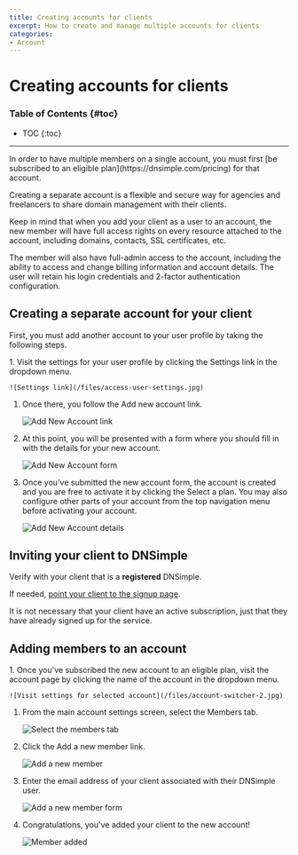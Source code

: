 ```yaml
---
title: Creating accounts for clients
excerpt: How to create and manage multiple accounts for clients
categories:
- Account
---
```


# Creating accounts for clients

### Table of Contents {#toc}

* TOC
{:toc}

---

<note>
In order to have multiple members on a single account, you must first [be subscribed to an eligible plan](https://dnsimple.com/pricing) for that account.
</note>

Creating a separate account is a flexible and secure way for agencies and freelancers to share domain management with their clients.

Keep in mind that when you add your client as a user to an account, the new member will have full access rights on every resource attached to the account, including domains, contacts, SSL certificates, etc.

The member will also have full-admin access to the account, including the ability to access and change billing information and account details. The user will retain his login credentials and 2-factor authentication configuration.

## Creating a separate account for your client

First, you must add another account to your user profile by taking the following steps.

<div class="section-steps" markdown="1">
1. Visit the settings for your user profile by clicking the <label>Settings</label> link in the dropdown menu.

    ![Settings link](/files/access-user-settings.jpg)

1. Once there, you follow the <label>Add new account</label> link.

    ![Add New Account link](/files/add-new-account-link.jpg)

1. At this point, you will be presented with a form where you should fill in with the details for your new account.

    ![Add New Account form](/files/add-new-account-form.jpg)

1. Once you've submitted the new account form, the account is created and you are free to activate it by clicking the <label>Select a plan</label>. You may also configure other parts of your account from the top navigation menu before activating your account.

    ![Add New Account details](/files/add-new-account-details.jpg)

</div>
  
## Inviting your client to DNSimple
  
  Verify with your client that is a __registered__ DNSimple.
  
  If needed, [point your client to the signup page](https://dnsimple.com/signup).
  
  <note>It is not necessary that your client have an active subscription, just that they have already signed up for the service.</note>
  
## Adding members to an account

<div class="section-steps" markdown="1">
1. Once you've subscribed the new account to an eligible plan, visit the account page by clicking the name of the account in the dropdown menu.

    ![Visit settings for selected account](/files/account-switcher-2.jpg)

1. From the main account settings screen, select the <label>Members</label> tab.

    ![Select the members tab](/files/add-member-account-link.jpg)

1. Click the <label>Add a new member</label> link.

    ![Add a new member](/files/add-member-link-members-screen.jpg)

1. Enter the email address of your client associated with their DNSimple user. 

    ![Add a new member form](/files/add-member-screen.jpg)

1. Congratulations, you've added your client to the new account!

    ![Member added](/files/add-member-added-members-screen.jpg)

</div>


  

